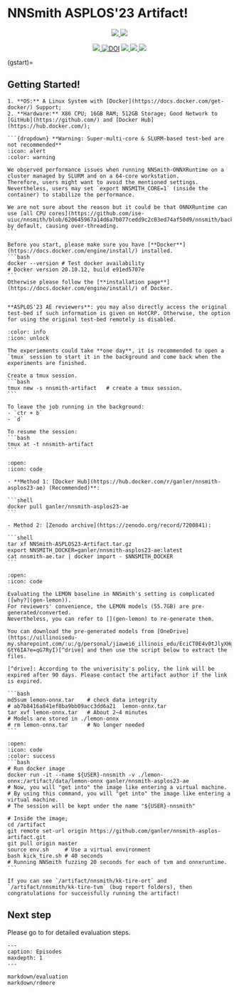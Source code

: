 # **NNSmith ASPLOS'23 Artifact!**

<p align="center">
    <a href="https://github.com/ganler/nnsmith-asplos-artifact"><img src="https://img.shields.io/badge/github-%23121011.svg?style=for-the-badge&logo=github&logoColor=white">
    <a href="https://github.com/ise-uiuc/nnsmith"><img src="https://img.shields.io/badge/OSS-dev-%23121011.svg?style=for-the-badge&logo=github&logoColor=white">
</p>

<p align="center">
    <a href="https://nnsmith-asplos.readthedocs.io/"><img src="https://github.com/ganler/nnsmith-asplos-artifact/actions/workflows/doc.yaml/badge.svg">
    <a href="https://doi.org/10.5281/zenodo.7200841"><img src="https://zenodo.org/badge/DOI/10.5281/zenodo.7200841.svg" alt="DOI"></a>
    <a href="https://arxiv.org/abs/2207.13066"><img src="https://img.shields.io/badge/arXiv-2207.13066-b31b1b.svg">
    <a href="https://hub.docker.com/repository/docker/ganler/nnsmith-asplos23-ae"><img src="https://img.shields.io/docker/image-size/ganler/nnsmith-asplos23-ae">
    <a href="https://github.com/ganler/nnsmith-asplos-artifact/blob/main/LICENSE"><img src="https://img.shields.io/badge/License-Apache_2.0-blue.svg"></a>
</p>

(gstart)=
## Getting Started!

`````{admonition} **Prerequisites**
1. **OS:** A Linux System with [Docker](https://docs.docker.com/get-docker/) Support;
2. **Hardware:** X86 CPU; 16GB RAM; 512GB Storage; Good Network to [GitHub](https://github.com/) and [Docker Hub](https://hub.docker.com/);

```{dropdown} **Warning: Super-multi-core & SLURM-based test-bed are not recommended**
:icon: alert
:color: warning

We observed performance issues when running NNSmith-ONNXRuntime on a cluster managed by SLURM and on a 64-core workstation.
Therefore, users might want to avoid the mentioned settings.
Nevertheless, users may set `export NNSMITH_CORE=1` (inside the container) to stabilize the performance.

We are not sure about the reason but it could be that ONNXRuntime can use [all CPU cores](https://github.com/ise-uiuc/nnsmith/blob/620645967a14d6a7b077cedd9c2c03ed74af50d9/nnsmith/backends/ort_graph.py#L37) by default, causing over-threading.
```

Before you start, please make sure you have [**Docker**](https://docs.docker.com/engine/install/) installed.
```bash
docker --version # Test docker availability
# Docker version 20.10.12, build e91ed5707e
```
Otherwise please follow the [**installation page**](https://docs.docker.com/engine/install/) of Docker.


**ASPLOS'23 AE reviewers**: you may also directly access the original test-bed if such information is given on HotCRP. Otherwise, the option for using the original test-bed remotely is disabled.
`````

``````{dropdown} **Use TMUX to run long experiments in the background**
:color: info
:icon: unlock

The experiements could take **one day**, it is recommended to open a `tmux` session to start it in the background and come back when the experiments are finished.

Create a tmux session.
```bash
tmux new -s nnsmith-artifact   # create a tmux session.
```

To leave the job running in the background:
- `ctr + b`
- `d`

To resume the session:
```bash
tmux at -t nnsmith-artifact
```
``````

````{dropdown} **Install/Import the image!**
:open:
:icon: code

- **Method 1: [Docker Hub](https://hub.docker.com/r/ganler/nnsmith-asplos23-ae) (Recommended)**:

```shell
docker pull ganler/nnsmith-asplos23-ae
```

- Method 2: [Zenodo archive](https://zenodo.org/record/7200841):

```shell
tar xf NNSmith-ASPLOS23-Artifact.tar.gz
export NNSMITH_DOCKER=ganler/nnsmith-asplos23-ae:latest
cat nnsmith-ae.tar | docker import - $NNSMITH_DOCKER
```
````

````{dropdown} **Download pre-generated LEMON models**
:open:
:icon: code

Evaluating the LEMON baseline in NNSmith's setting is complicated ([why?](gen-lemon)).
For reviewers' convenience, the LEMON models (55.7GB) are pre-generated/converted.
Nevertheless, you can refer to [](gen-lemon) to re-generate them.

You can download the pre-generated models from [OneDrive](https://uillinoisedu-my.sharepoint.com/:u:/g/personal/jiawei6_illinois_edu/EciCT0E4v0tJlyXHgnbDeeIBB0UzhYB01qBuy_b-GtY6IA?e=qG7RyI)[^drive] and then use the script below to extract the files.

[^drive]: According to the univerisity's policy, the link will be expired after 90 days. Please contact the artifact author if the link is expired.

```bash
md5sum lemon-onnx.tar    # check data integrity
# ab7b8416a841ef8ba9bb09acc3dd6a21  lemon-onnx.tar
tar xvf lemon-onnx.tar   # About 2~4 minutes
# Models are stored in ./lemon-onnx
# rm lemon-onnx.tar      # No longer needed
```
````


````{dropdown} **Kick the tire!**
:open:
:icon: code
:color: success
```bash
# Run docker image
docker run -it --name ${USER}-nnsmith -v ./lemon-onnx:/artifact/data/lemon-onnx ganler/nnsmith-asplos23-ae
# Now, you will "get into" the image like entering a virtual machine.
# By using this command, you will "get into" the image like entering a virtual machine.
# The session will be kept under the name "${USER}-nnsmith"

# Inside the image;
cd /artifact
git remote set-url origin https://github.com/ganler/nnsmith-asplos-artifact.git
git pull origin master
source env.sh     # Use a virtual environment
bash kick_tire.sh # 40 seconds
# Running NNSmith fuzzing 20 seconds for each of tvm and onnxruntime.
```

If you can see `/artifact/nnsmith/kk-tire-ort` and `/artifact/nnsmith/kk-tire-tvm` (bug report folders), then congratulations for successfully running the artifact!
````

## Next step

Please go to **[](./markdown/evaluation.md)** for detailed evaluation steps.


```{toctree}
---
caption: Episodes
maxdepth: 1
---

markdown/evaluation
markdown/rdmore
```
